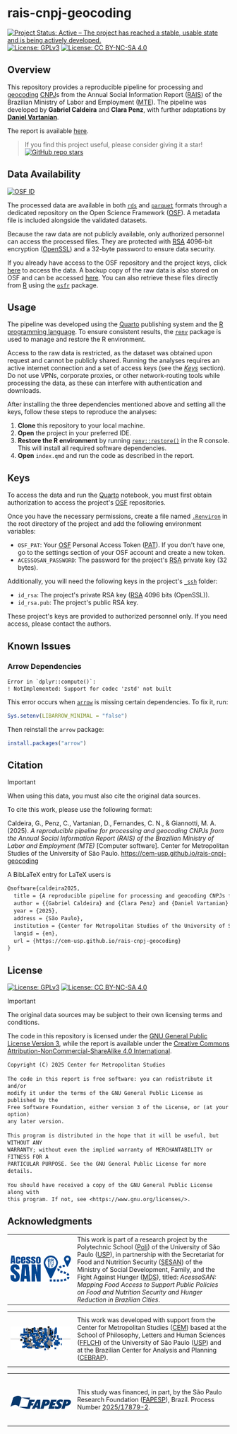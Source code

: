# rais-cnpj-geocoding

<!-- badges: start -->
[![Project Status: Active – The project has reached a stable, usable state and is being actively developed.](https://www.repostatus.org/badges/latest/active.svg)](https://www.repostatus.org/#active)
[![License: GPLv3](https://img.shields.io/badge/license-GPLv3-bd0000.svg)](https://www.gnu.org/licenses/gpl-3.0)
[![License: CC BY-NC-SA 4.0](https://img.shields.io/badge/license-CC_BY--NC--SA_4.0-lightgrey.svg)](https://creativecommons.org/licenses/by-nc-sa/4.0/)
<!-- badges: end -->

## Overview

This repository provides a reproducible pipeline for processing and [geocoding](https://en.wikipedia.org/wiki/Address_geocoding) [CNPJ](https://en.wikipedia.org/wiki/CNPJ)s from the Annual Social Information Report ([RAIS](https://www.rais.gov.br/)) of the Brazilian Ministry of Labor and Employment ([MTE](https://www.gov.br/trabalho-e-emprego)). The pipeline was developed by **Gabriel Caldeira** and **Clara Penz**, with further adaptations by [**Daniel Vartanian**](https://github.com/danielvartan).

The report is available [here](https://cem-usp.github.io/rais-cnpj-geocoding/).

> If you find this project useful, please consider giving it a star! [![GitHub repo stars](https://img.shields.io/github/stars/cem-usp/logo-pattern)](https://github.com/cem-usp/rais-cnpj-geocoding/)

## Data Availability

[![OSF ID](https://img.shields.io/badge/OSF%20ID-p5ufj-1284C5.svg)](https://osf.io/p5ufj/)

The processed data are available in both [`rds`](https://rdrr.io/r/base/readRDS.html) and [`parquet`](https://en.wikipedia.org/wiki/Apache_Parquet) formats through a dedicated repository on the Open Science Framework ([OSF](https://osf.io/)). A metadata file is included alongside the validated datasets.

Because the raw data are not publicly available, only authorized personnel can access the processed files. They are protected with [RSA](https://en.wikipedia.org/wiki/RSA_cryptosystem) 4096-bit encryption ([OpenSSL](https://www.openssl.org/)) and a 32-byte password to ensure data security.

If you already have access to the OSF repository and the project keys, click [here](https://osf.io/) to access the data. A backup copy of the raw data is also stored on OSF and can be accessed [here](https://osf.io/tdswp/). You can also retrieve these files directly from [R](https://www.r-project.org/) using the [`osfr`](https://docs.ropensci.org/osfr/) package.

## Usage

The pipeline was developed using the [Quarto](https://quarto.org/) publishing system and the [R programming language](https://www.r-project.org/). To ensure consistent results, the [`renv`](https://rstudio.github.io/renv/) package is used to manage and restore the R environment.

Access to the raw data is restricted, as the dataset was obtained upon request and cannot be publicly shared. Running the analyses requires an active internet connection and a set of access keys (see the [*Keys*](#keys) section). Do not use VPNs, corporate proxies, or other network-routing tools while processing the data, as these can interfere with authentication and downloads.

After installing the three dependencies mentioned above and setting all the keys, follow these steps to reproduce the analyses:

1. **Clone** this repository to your local machine.
2. **Open** the project in your preferred IDE.
3. **Restore the R environment** by running [`renv::restore()`](https://rstudio.github.io/renv/reference/restore.html) in the R console. This will install all required software dependencies.
4. **Open** `index.qmd` and run the code as described in the report.

## Keys

To access the data and run the [Quarto](https://quarto.org/) notebook, you must first obtain authorization to access the project's [OSF](https://osf.io) repositories.

Once you have the necessary permissions, create a file named [`.Renviron`](https://bookdown.org/csgillespie/efficientR/set-up.html#:~:text=2.4.6%20The%20.Renviron%20file) in the root directory of the project and add the following environment variables:

- `OSF_PAT`: Your [OSF](https://osf.io/) Personal Access Token ([PAT](https://en.wikipedia.org/wiki/Personal_access_token)). If you don't have one, go to the settings section of your OSF account and create a new token.
- `ACESSOSAN_PASSWORD`: The password for the project's [RSA](https://en.wikipedia.org/wiki/RSA_cryptosystem) private key (32 bytes).

Additionally, you will need the following keys in the project's [`_ssh`](_ssh) folder:

- `id_rsa`: The project's private RSA key ([RSA](https://en.wikipedia.org/wiki/RSA_cryptosystem) 4096 bits (OpenSSL)).
- `id_rsa.pub`: The project's public RSA key.

These project's keys are provided to authorized personnel only. If you need access, please contact the authors.

## Known Issues

### Arrow Dependencies

```
Error in `dplyr::compute()`:
! NotImplemented: Support for codec 'zstd' not built
```

This error occurs when [`arrow`](https://arrow.apache.org/docs/r/index.html) is missing certain dependencies. To fix it, run:

```r
Sys.setenv(LIBARROW_MINIMAL = "false")
```

Then reinstall the `arrow` package:

```r
install.packages("arrow")
```

## Citation

> [!IMPORTANT]
> When using this data, you must also cite the original data sources.

To cite this work, please use the following format:

Caldeira, G., Penz, C., Vartanian, D., Fernandes, C. N., & Giannotti, M. A. (2025). *A reproducible pipeline for processing and geocoding CNPJs from the Annual Social Information Report (RAIS) of the Brazilian Ministry of Labor and Employment (MTE)* \[Computer software\]. Center for Metropolitan Studies of the University of São Paulo. <https://cem-usp.github.io/rais-cnpj-geocoding>

A BibLaTeX entry for LaTeX users is

```latex
@software{caldeira2025,
  title = {A reproducible pipeline for processing and geocoding CNPJs from the Annual Social Information Report (RAIS) of the Brazilian Ministry of Labor and Employment (MTE)},
  author = {{Gabriel Caldeira} and {Clara Penz} and {Daniel Vartanian} and {Camila Nastari Fernandes} and {Mariana Abrantes Giannotti}},
  year = {2025},
  address = {São Paulo},
  institution = {Center for Metropolitan Studies of the University of São Paulo},
  langid = {en},
  url = {https://cem-usp.github.io/rais-cnpj-geocoding}
}
```

## License

[![License: GPLv3](https://img.shields.io/badge/license-GPLv3-bd0000.svg)](https://www.gnu.org/licenses/gpl-3.0)
[![License: CC BY-NC-SA 4.0](https://img.shields.io/badge/license-CC_BY--NC--SA_4.0-lightgrey.svg)](https://creativecommons.org/licenses/by-nc-sa/4.0/)

> [!IMPORTANT]
> The original data sources may be subject to their own licensing terms and conditions.

The code in this repository is licensed under the [GNU General Public License Version 3](https://www.gnu.org/licenses/gpl-3.0), while the report is available under the [Creative Commons Attribution-NonCommercial-ShareAlike 4.0 International](https://creativecommons.org/licenses/by-nc-sa/4.0/).

``` text
Copyright (C) 2025 Center for Metropolitan Studies

The code in this report is free software: you can redistribute it and/or
modify it under the terms of the GNU General Public License as published by the
Free Software Foundation, either version 3 of the License, or (at your option)
any later version.

This program is distributed in the hope that it will be useful, but WITHOUT ANY
WARRANTY; without even the implied warranty of MERCHANTABILITY or FITNESS FOR A
PARTICULAR PURPOSE. See the GNU General Public License for more details.

You should have received a copy of the GNU General Public License along with
this program. If not, see <https://www.gnu.org/licenses/>.
```

## Acknowledgments

<table>
  <tr>
    <td width="30%">
      <br>
      <p align="center">
        <a href="https://doi.org/10.17605/OSF.IO/ZE6WT"><img src="images/acessosan-logo.svg" width="140em"/></a>
      </p>
      <br>
    </td>
    <td width="70%">
      This work is part of a research project by the Polytechnic School (<a href="https://www.poli.usp.br/">Poli</a>) of the University of São Paulo (<a href="https://usp.br/">USP</a>), in partnership with the Secretariat for Food and Nutrition Security (<a href="https://www.gov.br/mds/pt-br/orgaos/SESAN">SESAN</a>) of the Ministry of Social Development, Family, and the Fight Against Hunger (<a href="https://www.gov.br/mds/">MDS</a>), titled: <em>AcessoSAN: Mapping Food Access to Support Public Policies on Food and Nutrition Security and Hunger Reduction in Brazilian Cities</em>.
    </td>
  </tr>
</table>

<table>
  <tr>
    <td width="30%">
      <br>
      <p align="center">
        <a href="https://centrodametropole.fflch.usp.br"><img src="images/cem-icon.svg" width="190em"/></a>
      </p>
      <br>
    </td>
    <td width="70%">
      This work was developed with support from the Center for Metropolitan Studies (<a href="https://centrodametropole.fflch.usp.br">CEM</a>) based at the School of Philosophy, Letters and Human Sciences (<a href="https://www.fflch.usp.br/">FFLCH</a>) of the University of São Paulo (<a href="https://usp.br">USP</a>) and at the Brazilian Center for Analysis and Planning (<a href="https://cebrap.org.br/">CEBRAP</a>).
    </td>
  </tr>
</table>

<table>
  <tr>
    <td width="30%">
      <br>
      <p align="center">
        <br> <a href="https://fapesp.br/"><img src="images/fapesp-logo.svg" width="160em"/></a>
      </p>
      <br>
    </td>
    <td width="70%">
      This study was financed, in part, by the São Paulo Research Foundation (<a href="https://fapesp.br/">FAPESP</a>), Brazil. Process Number <a href="https://bv.fapesp.br/en/bolsas/231507/geospatial-data-science-applied-to-food-policies/">2025/17879-2</a>.
    </td>
  </tr>
</table>
